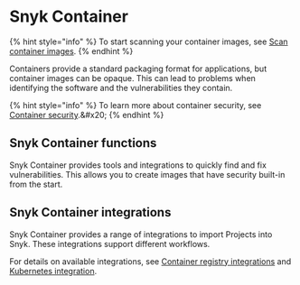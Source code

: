 # Snyk Container

{% hint style="info" %}
To start scanning your container images, see [Scan container images](scan-container-images.md).
{% endhint %}

Containers provide a standard packaging format for applications, but container images can be opaque. This can lead to problems when identifying the software and the vulnerabilities they contain.

{% hint style="info" %}
To learn more about container security, see [Container security](https://snyk.io/learn/container-security/?\_gl=1\*ue4hic\*\_ga\*MTYzMjUyMDYwNC4xNjg4OTkzNjQ2\*\_ga\_X9SH3KP7B4\*MTY5NzcxMDUyOS4xODMuMS4xNjk3NzEzMDI3LjU1LjAuMA..).&#x20;
{% endhint %}

## Snyk Container functions

Snyk Container provides tools and integrations to quickly find and fix vulnerabilities. This allows you to create images that have security built-in from the start.

## Snyk Container integrations

Snyk Container provides a range of integrations to import Projects into Snyk. These integrations support different workflows.

For details on available integrations, see [Container registry integrations](container-registry-integrations/) and [Kubernetes integration](kubernetes-integration/).
